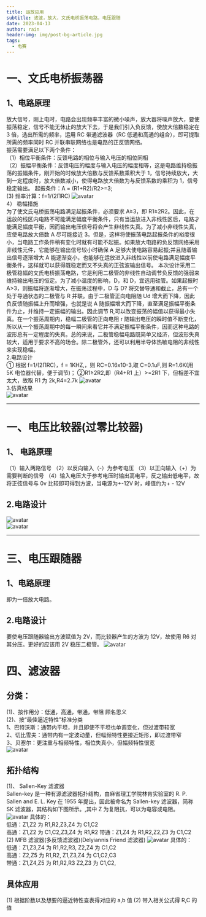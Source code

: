 ```yaml
---
title: 运放应用
subtitle: 滤波，放大，文氏电桥振荡电路，电压跟随
date: 2023-04-13
author: rain
header-img: img/post-bg-article.jpg
tags:
  - 电赛
---
```


# 一、文氏电桥振荡器

## 1、电路原理

放大信号，刚上电时，电路会出现频率丰富的微小噪声，放大器将噪声放大，要使振荡稳定，信号不能无休止的放大下去，于是我们引入负反馈，使放大倍数稳定在 3 倍，选出所需的频率，运用 RC 带通滤波器（RC 低通和高通的组合），即可提取所需的频率同时 RC 并联串联网络也是电路的正反馈网络。  
振荡需要满足以下两个条件：  
（1）相位平衡条件：反馈电路的相位与输入电压的相位同相  
（2）振幅平衡条件：反馈电压的幅度与输入电压的幅度相等，这是电路维持稳振荡的振幅条件，刚开始的时候放大倍数与反馈系数乘积大于 1，信号持续放大，大到一定程度时，放大倍数减小，使得电路放大倍数为与反馈系数的乘积为 1，信号稳定输出。
起振条件：A = (R1+R2)/R2>=3;  
(3) 频率计算：f=1/(2ΠRC)
![avatar](/img/blog/4-13-1.jpg)  
4） 稳幅措施  
为了使文氏电桥振荡电路满足起振条件，必须要求 A≥3，即 R1≥2R2。因此，在运放的线区内电路不可能满足幅度平衡条件，只有当运放进入非线性区后，电路才能满足幅度平衡，因而输出电压信号将会产生非线性失真。为了减小非线性失真，应使电路放大倍数 A 尽可能接近 3。但是，这样将使振荡电路起振条件的裕度很小，当电路工作条件稍有变化时就有可能不起振。如果放大电路的负反馈网络采用非线性元件，它能够在输出信号较小时确保 A 足够大使电路容易起振;并且随着输出信号逐渐增大 A 能逐渐变小，也能够在运放进入非线性以前使电路满足幅度平衡条件，这样就可以获得既稳定而又不失真的正弦波输出信号。
本次设计采用二极管稳幅的文氏电桥振荡电路，它是利用二极管的非线性自动调节负反馈的强弱来维持输出电压的恒定。为了减小温度的影响，D，和 D，宜选用硅管。如果起振时 A>3，则振幅将逐渐增大，在振荡过程中，D 与 D? 将交替导通和截止，总有一个处于导通状态的二极管与 R 并联。由于二极管正向电阻随 Ud 增大而下降，因此负反馈随振幅上升而增强，也就是说 A 随振幅增大而下降，直至满足振幅平衡条件为止，并维持一定振幅的输出。因此调节 R,可以改变振荡的幅值以获得最小失真。在一个振荡周期内，稳幅二极管的正向电阻 r 随输出电压的瞬时值不断变化，所以从一个振荡周期中的每一瞬间来看它并不满足振幅平衡条件，因而这种电路的波形总有一定程度的失真。总的来说，二极管稳幅电路既简单又经济，但波形失真较大，适用于要求不高的场合。除二极管外，还可以利用半导体热敏电阻的非线性来实现稳幅。  
2.电路设计  
① 根据 f=1/(2ΠRC)，f = 1KHZ,，则 RC=0.16x10-3,取 C=0.1uF,则 R=1.6K(用 5K 电位器代替，便于调节)；
②R1≥2R2,即（R4+R1 上）>=2R1 下，但相差不宜太大，故取 R1 为 2k,R4=2.7k
![avatar](/img/blog/4-13-2.jpg)  
3.仿真结果  
![avatar](/img/blog/4-13-3.jpg)

---

# 一、电压比较器(过零比较器)

## 1、 电路原理

（1）输入两路信号
（2）以反向输入（-）为参考电压
（3）以正向输入（+）为需要判断的信号
（4）输入电压大于参考电压时输出高电平，反之输出低电平，故将正弦信号与 0v 比较即可得到方波，当电源为+-12V 时，峰值约为+ - 12V

## 2.电路设计

![avatar](/img/blog/4-13-4.jpg)  
![avatar](/img/blog/4-13-5.jpg)

---

# 三、电压跟随器

## 1、电路原理

即为一倍放大电路。

## 2.电路设计

要使电压跟随器输出方波赋值为 2V，而比较器产生的方波为 12V，故使用 R6 对其分压。更好的应该用 2V 稳压二极管。
![avatar](/img/blog/4-13-6.jpg)

# 四、滤波器

## 分类：

(1)、按作用分：低通，高通，带通，带阻 顾名思义  
(2)、按“最佳逼近特性”标准分类  
 1、巴特沃斯：通带内平坦，并且即使不平坦也单调变化，但过渡带较宽  
 2、切比雪夫：通带内有一定波动量，但幅频特性更接近矩形，即过渡带窄  
 3、贝塞尔：更注重与相频特性，相位失真小，但幅频特性很宽  
![avatar](/img/blog/4-13-7.jpg)

## 拓扑结构

(1)、 Sallen-Key 滤波器  
Sallen-key 是一种有源滤波器拓扑结构，由麻省理工学院林肯实验室的 R. P. Sallen and E. L. Key 在 1955 年提出，因此被命名为 Sallen-key 滤波器，简称 SK 滤波器，其结构如下图所示。,其中 Z 为复阻抗，可以为电容或电阻。
![avatar](/img/blog/4-13-8.jpg)
具体的：  
低通：Z1,Z2 为 R1,R2,Z3,Z4 为 C1,C2  
高通：Z1,Z2 为 C1,C2,Z3,Z4 为 R1,R2
带通：Z1,Z4 为 R1,R2,Z2,Z3 为 C1,C2  
(2) MFB 滤波器(多反馈滤波器)(Delyiannis Friend 滤波器)
![avatar](/img/blog/4-13-9.jpg)
具体的：  
低通：Z1,Z3,Z4 为 R1,R2,R3, Z2,Z4 为 C1,C2  
高通：Z2,Z5 为 R1,R2, Z1,Z3,Z4 为 C1,C2,C3  
带通：Z1,Z4,Z5 为 R1,R2,R3 Z2,Z3 为 C1,C2,

## 具体应用

(1) 根据阶数以及想要的逼近特性查表得对应的 a,b 值
(2) 带入相关公式得 R,C 的值

